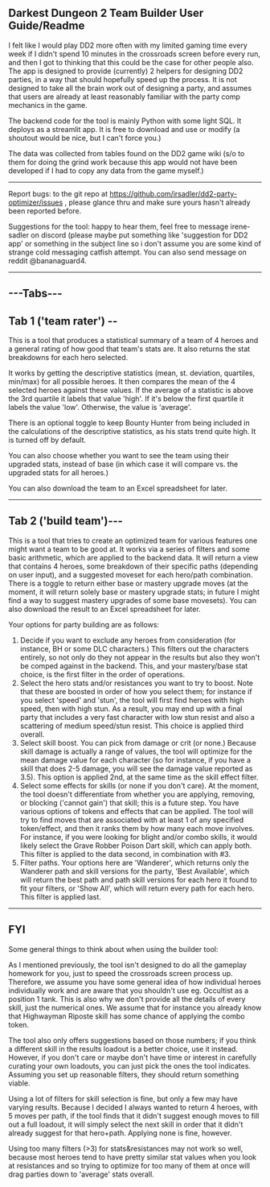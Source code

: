 Darkest Dungeon 2 Team Builder
User Guide/Readme
--------

I felt like I would play DD2 more often with my limited gaming time every week if I didn't spend 10 minutes in the crossroads screen before every run, and then I got to thinking that this could be the case for other people also. The app is designed to provide (currently) 2 helpers for designing DD2 parties, in a way that should hopefully speed up the process. It is not designed to take all the brain work out of designing a party, and assumes that users are already at least reasonably familiar with the party comp mechanics in the game.

The backend code for the tool is mainly Python with some light SQL. It deploys as a streamlit app. It is free to download and use or modify (a shoutout would be nice, but I can't force you.)

 The data was collected from tables found on the DD2 game wiki (s/o to them for doing the grind work because this app would not have been developed if I had to copy any data from the game myself.)

-------------------

Report bugs: to the git repo at https://github.com/irsadler/dd2-party-optimizer/issues , please glance thru and make sure yours hasn't already been reported before.

Suggestions for the tool: happy to hear them, feel free to message irene-sadler on discord (please maybe put something like 'suggestion for DD2 app' or something in the subject line so i don't assume you are some kind of strange cold messaging catfish attempt. You can also send message on reddit @bananaguard4.

-------------------
---Tabs---
-----
Tab 1 ('team rater') --
-----
This is a tool that produces a statistical summary of a team of 4 heroes and a general rating of how good that team's stats are. It also returns the stat breakdowns for each hero selected.

 It works by getting the descriptive statistics (mean, st. deviation, quartiles, min/max) for all possible heroes. It then compares the mean of the 4 selected heroes against these values. If the average of a statistic is above the 3rd quartile it labels that value 'high'. If it's below the first quartile it labels the value 'low'. Otherwise, the value is 'average'.

There is an optional toggle to keep Bounty Hunter from being included in the calculations of the descriptive statistics, as his stats trend quite high. It is turned off by default.

You can also choose whether you want to see the team using their upgraded stats, instead of base (in which case it will compare vs. the upgraded stats for all heroes.)

You can also download the team to an Excel spreadsheet for later.

-------
Tab 2 ('build team')---
-------
 This is a tool that tries to create an optimized team for various features one might want a team to be good at. It works via a series of filters and some basic arithmetic, which are applied to the backend data. It will return a view that contains 4 heroes, some breakdown of their specific paths (depending on user input), and a suggested moveset for each hero/path combination. There is a toggle to return either base or mastery upgrade moves (at the moment, it will return solely base or mastery upgrade stats; in future I might find a way to suggest mastery upgrades of some base movesets). You can also download the result to an Excel spreadsheet for later.

Your options for party building are as follows:

1. Decide if you want to exclude any heroes from consideration (for instance, BH or some DLC characters.) This filters out the characters entirely, so not only do they not appear in the results but also they won't be comped against in the backend. This, and your mastery/base stat choice, is the first filter in the order of operations.
2. Select the hero stats and/or resistances you want to try to boost. Note that these are boosted in order of how you select them; for instance if you select 'speed' and 'stun', the tool will first find heroes with high speed, then with high stun. As a result, you may end up with a final party that includes a very fast character with low stun resist and also a scattering of medium speed/stun resist. This choice is applied third overall.
3. Select skill boost. You can pick from damage or crit (or none.) Because skill damage is actually a range of values, the tool will optimize for the mean damage value for each character (so for instance, if you have a skill that does 2-5 damage, you will see the damage value reported as 3.5). This option is applied 2nd, at the same time as the skill effect filter.
4. Select some effects for skills (or none if you don't care). At the moment, the tool doesn't differentiate from whether you are applying, removing, or blocking ('cannot gain') that skill; this is a future step. You have various options of tokens and effects that can be applied. The tool will try to find moves that are associated with at least 1 of any specified token/effect, and then it ranks them by how many each move involves. For instance, if you were looking for blight and/or combo skills, it would likely select the Grave Robber Poison Dart skill, which can apply both. This filter is applied to the data second, in combination with #3.
5. Filter paths. Your options here are 'Wanderer', which returns only the Wanderer path and skill versions for the party, 'Best Available', which will return the best path and path skill versions for each hero it found to fit your filters, or 'Show All', which will return every path for each hero. This filter is applied last.

-------
FYI
-------

Some general things to think about when using the builder tool:

As I mentioned previously, the tool isn't designed to do all the gameplay homework for you, just to speed the crossroads screen process up. Therefore, we assume you have some general idea of how individual heroes individually work and are aware that you shouldn't use eg. Occultist as a position 1 tank. This is also why we don't provide all the details of every skill, just the numerical ones. We assume that for instance you already know that Highwayman Riposte skill has some chance of applying the combo token.

 The tool also only offers suggestions based on those numbers; if you think a different skill in the results loadout is a better choice, use it instead. However, if you don't care or maybe don't have time or interest in carefully curating your own loadouts, you can just pick the ones the tool indicates. Assuming you set up reasonable filters, they should return something viable.
 
Using a lot of filters for skill selection is fine, but only a few may have varying results. Because I decided I always wanted to return 4 heroes, with 5 moves per path, if the tool finds that it didn't suggest enough moves to fill out a full loadout, it will simply select the next skill in order that it didn't already suggest for that hero+path. Applying none is fine, however.

Using too many filters (>3) for stats&resistances may not work so well, because most heroes tend to have pretty similar stat values when you look at resistances and so trying to optimize for too many of them at once will drag parties down to 'average' stats overall.
